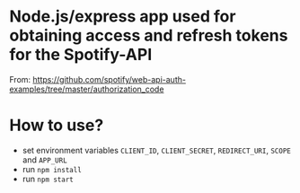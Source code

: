 # Node.js/express app used for obtaining access and refresh tokens for the Spotify-API
From: https://github.com/spotify/web-api-auth-examples/tree/master/authorization_code

# How to use?
- set environment variables `CLIENT_ID`, `CLIENT_SECRET`, `REDIRECT_URI`, `SCOPE` and `APP_URL`
- run `npm install`
- run `npm start`
